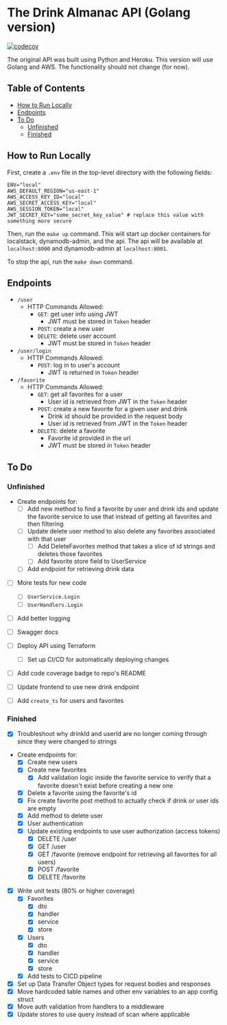 # The Drink Almanac API (Golang version) <!-- omit in toc -->

[![codecov](https://codecov.io/gh/ryan-kp-miller/The-Drink-Almanac-API/branch/feature%2Fgo-api/graph/badge.svg?token=D5YMAWKNM4)](https://codecov.io/gh/ryan-kp-miller/The-Drink-Almanac-API)

The original API was built using Python and Heroku. This version will use Golang and AWS. The functionality should not change (for now).


## Table of Contents <!-- omit in toc -->

- [How to Run Locally](#how-to-run-locally)
- [Endpoints](#endpoints)
- [To Do](#to-do)
  - [Unfinished](#unfinished)
  - [Finished](#finished)


## How to Run Locally

First, create a `.env` file in the top-level directory with the following fields:
```
ENV="local"
AWS_DEFAULT_REGION="us-east-1"
AWS_ACCESS_KEY_ID="local"
AWS_SECRET_ACCESS_KEY="local"
AWS_SESSION_TOKEN="local"
JWT_SECRET_KEY="some_secret_key_value" # replace this value with something more secure
```

Then, run the `make up` command. This will start up docker containers for localstack, dynamodb-admin, and the api. The api will be available at `localhost:8000` and dynamodb-admin at `localhost:8001`.

To stop the api, run the `make down` command.


## Endpoints

- `/user`
  - HTTP Commands Allowed:
    - `GET`: get user info using JWT
      - JWT must be stored in `Token` header
    - `POST`: create a new user
    - `DELETE`: delete user account
      - JWT must be stored in `Token` header
- `/user/login`
  - HTTP Commands Allowed:
    - `POST`: log in to user's account
      - JWT is returned in `Token` header
- `/favorite`
  - HTTP Commands Allowed:
    - `GET`: get all favorites for a user
      - User id is retrieved from JWT in the `Token` header
    - `POST`: create a new favorite for a given user and drink
      - Drink id should be provided in the request body
      - User id is retrieved from JWT in the `Token` header
    - `DELETE`: delete a favorite
      - Favorite id provided in the url
      - JWT must be stored in `Token` header


## To Do

### Unfinished

- Create endpoints for:
  - [ ] Add new method to find a favorite by user and drink ids and update the favorite service to use that instead of getting all favorites and then filtering
  - [ ] Update delete user method to also delete any favorites associated with that user
    - [ ] Add DeleteFavorites method that takes a slice of id strings and deletes those favorites
    - [ ] Add favorite store field to UserService
  - [ ] Add endpoint for retrieving drink data
- [ ] More tests for new code
  - [ ] `UserService.Login`
  - [ ] `UserHandlers.Login`
- [ ] Add better logging
- [ ] Swagger docs
- [ ] Deploy API using Terraform
  - [ ] Set up CI/CD for automatically deploying changes
- [ ] Add code coverage badge to repo's README
- [ ] Update frontend to use new drink endpoint
- [ ] Add `create_ts` for users and favorites


### Finished

- [x] Troubleshoot why drinkId and userId are no longer coming through since they were changed to strings
- Create endpoints for:
  - [x] Create new users
  - [x] Create new favorites
    - [x] Add validation logic inside the favorite service to verify that a favorite doesn't exist before creating a new one
  - [x] Delete a favorite using the favorite's id
  - [x] Fix create favorite post method to actually check if drink or user ids are empty
  - [x] Add method to delete user 
  - [x] User authentication
  - [x] Update existing endpoints to use user authorization (access tokens)
    - [x] DELETE /user
    - [x] GET /user
    - [x] GET /favorite (remove endpoint for retrieving all favorites for all users)
    - [x] POST /favorite
    - [x] DELETE /favorite
- [x] Write unit tests (80% or higher coverage)
  - [x] Favorites
    - [x] dto
    - [x] handler
    - [x] service
    - [x] store
  - [x] Users
    - [x] dto
    - [x] handler
    - [x] service
    - [x] store
  - [x] Add tests to CICD pipeline
- [x] Set up Data Transfer Object types for request bodies and responses
- [x] Move hardcoded table names and other env variables to an app config struct
- [x] Move auth validation from handlers to a middleware
- [x] Update stores to use query instead of scan where applicable